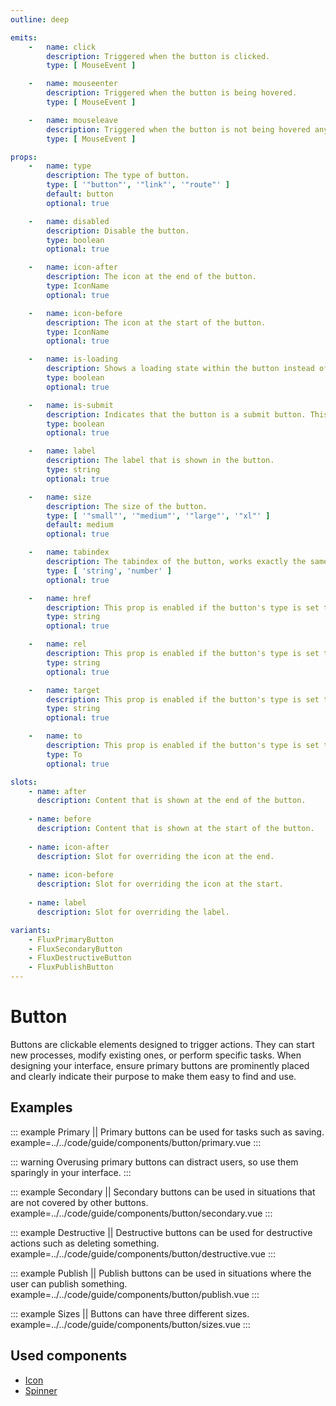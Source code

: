 ```yaml
---
outline: deep

emits:
    -   name: click
        description: Triggered when the button is clicked.
        type: [ MouseEvent ]

    -   name: mouseenter
        description: Triggered when the button is being hovered.
        type: [ MouseEvent ]

    -   name: mouseleave
        description: Triggered when the button is not being hovered anymore.
        type: [ MouseEvent ]

props:
    -   name: type
        description: The type of button.
        type: [ '"button"', '"link"', '"route"' ]
        default: button
        optional: true

    -   name: disabled
        description: Disable the button.
        type: boolean
        optional: true

    -   name: icon-after
        description: The icon at the end of the button.
        type: IconName
        optional: true

    -   name: icon-before
        description: The icon at the start of the button.
        type: IconName
        optional: true

    -   name: is-loading
        description: Shows a loading state within the button instead of the icon at the start.
        type: boolean
        optional: true

    -   name: is-submit
        description: Indicates that the button is a submit button. This will enable form submission.
        type: boolean
        optional: true

    -   name: label
        description: The label that is shown in the button.
        type: string
        optional: true

    -   name: size
        description: The size of the button.
        type: [ '"small"', '"medium"', '"large"', '"xl"' ]
        default: medium
        optional: true

    -   name: tabindex
        description: The tabindex of the button, works exactly the same as html.
        type: [ 'string', 'number' ]
        optional: true

    -   name: href
        description: This prop is enabled if the button's type is set to link. It's the same as the <a> HTML element.
        type: string
        optional: true

    -   name: rel
        description: This prop is enabled if the button's type is set to link. It's the same as the <a> HTML element.
        type: string
        optional: true

    -   name: target
        description: This prop is enabled if the button's type is set to link. It's the same as the <a> HTML element.
        type: string
        optional: true

    -   name: to
        description: This prop is enabled if the button's type is set to route. This integrates with Vue Router.
        type: To
        optional: true

slots:
    - name: after
      description: Content that is shown at the end of the button.
      
    - name: before
      description: Content that is shown at the start of the button.
      
    - name: icon-after
      description: Slot for overriding the icon at the end.
      
    - name: icon-before
      description: Slot for overriding the icon at the start.
      
    - name: label
      description: Slot for overriding the label.

variants:
    - FluxPrimaryButton
    - FluxSecondaryButton
    - FluxDestructiveButton
    - FluxPublishButton
---
```


<script
    lang="ts"
    setup>
    import { FluxPrimaryButton } from '@basmilius/flux';
</script>

# Button

Buttons are clickable elements designed to trigger actions. They can start new processes, modify existing ones, or perform specific tasks. When designing your interface, ensure primary buttons are prominently placed and clearly indicate their purpose to make them easy to find and use.

<Preview>
    <FluxPrimaryButton
        icon-before="circle-check"
        label="Save"/>
</Preview>

<FrontmatterDocs/>

## Examples

::: example Primary || Primary buttons can be used for tasks such as saving.
example=../../code/guide/components/button/primary.vue
:::

::: warning
Overusing primary buttons can distract users, so use them sparingly in your interface.
:::

::: example Secondary || Secondary buttons can be used in situations that are not covered by other buttons.
example=../../code/guide/components/button/secondary.vue
:::

::: example Destructive || Destructive buttons can be used for destructive actions such as deleting something.
example=../../code/guide/components/button/destructive.vue
:::

::: example Publish || Publish buttons can be used in situations where the user can publish something.
example=../../code/guide/components/button/publish.vue
:::

::: example Sizes || Buttons can have three different sizes.
example=../../code/guide/components/button/sizes.vue
:::

## Used components

- [Icon](./icon)
- [Spinner](./spinner)

